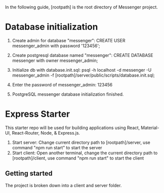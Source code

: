 In the following guide, [rootpath] is the root directory of Messenger project.

# Database initialization

1. Create admin for database "messenger":
   CREATE USER messenger_admin with password '123456';

2. Create postgresql database named "messenger":
   CREATE DATABASE messenger with owner messenger_admin;

3. Initialize db with database.init.sql:
   psql -h localhost -d messenger -U messenger_admin -f [rootpath]/server/public/scripts/database.init.sql;

4. Enter the password of messenger_admin:
   123456

5. PostgreSQL messenger database initialization finished.

# Express Starter

This starter repo will be used for building applications using React, Material-UI, React-Router, Node, & Express.js.

1. Start server:
   Change current directory path to [rootpath]/server, use command "npm run start" to start the server
2. Start client:
   Open another terminal, change the current directory path to [rootpath]/client, use command "npm run start" to start the client

## Getting started

The project is broken down into a client and server folder.
